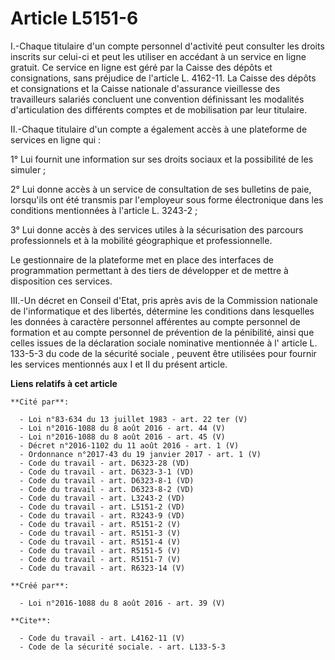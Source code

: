 # Article L5151-6

I.-Chaque titulaire d'un compte personnel d'activité peut consulter les droits inscrits sur celui-ci et peut les utiliser en
accédant à un service en ligne gratuit. Ce service en ligne est géré par la Caisse des dépôts et consignations, sans
préjudice de l'article L. 4162-11. La Caisse des dépôts et consignations et la Caisse nationale d'assurance vieillesse des
travailleurs salariés concluent une convention définissant les modalités d'articulation des différents comptes et de
mobilisation par leur titulaire. 

II.-Chaque titulaire d'un compte a également accès à une plateforme de services en ligne qui : 

1° Lui fournit une information sur ses droits sociaux et la possibilité de les simuler ; 

2° Lui donne accès à un service de consultation de ses bulletins de paie, lorsqu'ils ont été transmis par l'employeur sous
forme électronique dans les conditions mentionnées à l'article L. 3243-2 ; 

3° Lui donne accès à des services utiles à la sécurisation des parcours professionnels et à la mobilité géographique et
professionnelle. 

Le gestionnaire de la plateforme met en place des interfaces de programmation permettant à des tiers de développer et de
mettre à disposition ces services. 

III.-Un décret en Conseil d'Etat, pris après avis de la Commission nationale de l'informatique et des libertés, détermine les
conditions dans lesquelles les données à caractère personnel afférentes au compte personnel de formation et au compte
personnel de prévention de la pénibilité, ainsi que celles issues de la déclaration sociale nominative mentionnée à l'
article L. 133-5-3 du code de la sécurité sociale
, peuvent être utilisées pour fournir les services mentionnés aux I et II du présent article.

**Liens relatifs à cet article**

	**Cité par**:

	  - Loi n°83-634 du 13 juillet 1983 - art. 22 ter (V)
	  - Loi n°2016-1088 du 8 août 2016 - art. 44 (V)
	  - Loi n°2016-1088 du 8 août 2016 - art. 45 (V)
	  - Décret n°2016-1102 du 11 août 2016 - art. 1 (V)
	  - Ordonnance n°2017-43 du 19 janvier 2017 - art. 1 (V)
	  - Code du travail - art. D6323-28 (VD)
	  - Code du travail - art. D6323-3-1 (VD)
	  - Code du travail - art. D6323-8-1 (VD)
	  - Code du travail - art. D6323-8-2 (VD)
	  - Code du travail - art. L3243-2 (VD)
	  - Code du travail - art. L5151-2 (VD)
	  - Code du travail - art. R3243-9 (VD)
	  - Code du travail - art. R5151-2 (V)
	  - Code du travail - art. R5151-3 (V)
	  - Code du travail - art. R5151-4 (V)
	  - Code du travail - art. R5151-5 (V)
	  - Code du travail - art. R5151-7 (V)
	  - Code du travail - art. R6323-14 (V)

	**Créé par**:

	  - Loi n°2016-1088 du 8 août 2016 - art. 39 (V)

	**Cite**:

	  - Code du travail - art. L4162-11 (V)
	  - Code de la sécurité sociale. - art. L133-5-3
